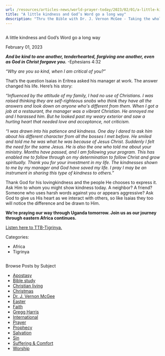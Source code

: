 ```yaml
---
url: /resources/articles-news/world-prayer-today/2023/02/01/a-little-kindness-and-god-s-word-go-a-long-way
title: "A little kindness and God’s Word go a long way"
description: "Thru the Bible with Dr. J. Vernon McGee - Taking the whole Word to the whole world"
---
```







## 
 A little kindness and God’s Word go a long way


February 01, 2023
![]()




***And be kind to one another, tenderhearted, forgiving one another, even as God in Christ forgave you.*** -Ephesians 4:32

*“Why are you so kind, when I am critical of you?”*

That’s the question Isaias in Eritrea asked his manager at work. The answer changed his life. Here’s his story:

*“Influenced by the attitude of my family, I had no use of Christians. I was raised thinking they are self-righteous snobs who think they have all the answers and look down on anyone who's different from them. When I got a job at a restaurant, the manager was a vibrant Christian. He annoyed me and I harassed him. But he looked past my weary exterior and saw a hurting heart that needed love and acceptance, not criticism.* 

*“I was drawn into his patience and kindness. One day I dared to ask him about his different character from all the bosses I met before. He smiled and told me he was what he was because of Jesus Christ. Suddenly I felt the need for the same Jesus. He is also the one who told me about your ministry. Months have passed, and I am following your program. This has enabled me to follow through on my determination to follow Christ and grow spiritually. Thank you for your investment in my life. The kindnesses shown to me by my manager and God have saved my life. I pray I may be an instrument in sharing this type of kindness to others.”*

Thank God for his lovingkindness and the people He chooses to express it. Ask Him to whom you might show kindness today. A neighbor? A friend? Someone who uses harsh words against you or appears aggressive? Ask God to give us His heart as we interact with others, so like Isaias they too will notice the difference and be drawn to Him.

**We’re praying our way through Uganda tomorrow. Join us as our journey through eastern Africa continues.**

[Listen here to TTB-Tigrinya.](https://ttb.twr.org/home/day,0415/language,TIR)



Categories: 


* Africa
* Tigrinya









## 
 Browse Posts by Subject


* [Apostasy](/resources/articles-news/-in-tags/tags/Apostasy)
* [Bible study](/resources/articles-news/-in-tags/tags/Bible-study)
* [Christian living](/resources/articles-news/-in-tags/tags/Christian-living)
* [Christmas](/resources/articles-news/-in-tags/tags/Christmas)
* [Dr. J. Vernon McGee](/resources/articles-news/-in-tags/tags/Dr-J-Vernon-McGee)
* [Easter](/resources/articles-news/-in-tags/tags/easter)
* [Faith](/resources/articles-news/-in-tags/tags/Faith)
* [Gregg Harris](/resources/articles-news/-in-tags/tags/Gregg-Harris)
* [International](/resources/articles-news/-in-tags/tags/International)
* [Prayer](/resources/articles-news/-in-tags/tags/prayer)
* [Prophecy](/resources/articles-news/-in-tags/tags/Prophecy)
* [Salvation](/resources/articles-news/-in-tags/tags/Salvation)
* [Sin](/resources/articles-news/-in-tags/tags/sin)
* [Suffering & Comfort](/resources/articles-news/-in-tags/tags/Suffering-Comfort)
* [Worship](/resources/articles-news/-in-tags/tags/worship)






